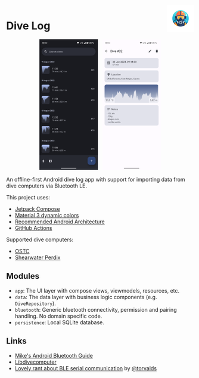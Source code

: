 <img src="./app/src/main/res/mipmap-xxxhdpi/ic_launcher_foreground.webp" alt="Logo" align="right" height="72" />

# Dive Log

<p align="center">
<img src="./docs/images/screenshot1.png" alt="list of dives" height="350" />
&nbsp;
<img src="./docs/images/screenshot2.png" alt="dive details" height="350" />
</p>

An offline-first Android dive log app with support for importing data from dive computers via Bluetooth LE.

This project uses:
- [Jetpack Compose](https://developer.android.com/jetpack/compose)
- [Material 3 dynamic colors](https://m3.material.io/styles/color/dynamic-color/overview)
- [Recommended Android Architecture](https://developer.android.com/topic/architecture/recommendations)
- [GitHub Actions](https://github.com/features/actions)

Supported dive computers:
- [OSTC](./docs/OSTC.md)
- [Shearwater Perdix](./docs/Shearwater.md)


## Modules
- `app`: The UI layer with compose views, viewmodels, resources, etc.
- `data`: The data layer with business logic components (e.g. `DiveRepository`).
- `bluetooth`: Generic bluetooth connectivity, permission and pairing handling. No domain specific code.
- `persistence`: Local SQLite database.


## Links
- [Mike's Android Bluetooth Guide](https://mike.cloud/android/2021/05/19/bluetooth.html)
- [Libdivecomputer](https://github.com/libdivecomputer/libdivecomputer)
- [Lovely rant about BLE serial communication](https://github.com/subsurface/subsurface/blob/e91c252093e2e12488ae576bf38dbf8859efabea/core/qt-ble.cpp#L121-L135) by [@torvalds](https://github.com/torvalds)
